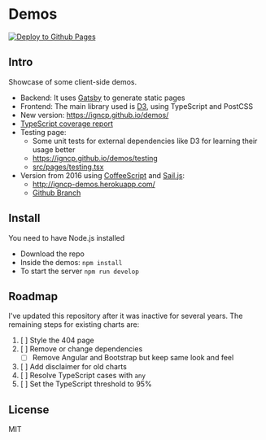 # Demos

[![Deploy to Github Pages](https://github.com/igncp/demos/actions/workflows/deploy-to-ghpages.yml/badge.svg)](https://github.com/igncp/demos/actions/workflows/deploy-to-ghpages.yml)

## Intro

Showcase of some client-side demos.

- Backend: It uses [Gatsby](https://www.gatsbyjs.com/) to generate static pages
- Frontend: The main library used is [D3](https://d3js.org/), using TypeScript and PostCSS
- New version: https://igncp.github.io/demos/
- [TypeScript coverage report](https://igncp.github.io/demos/coverage-ts)
- Testing page:
    - Some unit tests for external dependencies like D3 for learning their usage better
    - https://igncp.github.io/demos/testing
    - [src/pages/testing.tsx](./src/pages/testing.tsx)
- Version from 2016 using [CoffeeScript](https://coffeescript.org/) and [Sail.js](https://sailsjs.com/): 
    - http://igncp-demos.herokuapp.com/
    - [Github Branch](https://github.com/igncp/demos/tree/2016-version)

## Install

You need to have Node.js installed

- Download the repo
- Inside the demos: `npm install`
- To start the server `npm run develop`

## Roadmap

I've updated this repository after it was inactive for several years. The remaining steps for existing charts are:

1. [ ] Style the 404 page
1. [ ] Remove or change dependencies
    - [ ] Remove Angular and Bootstrap but keep same look and feel
1. [ ] Add disclaimer for old charts
1. [ ] Resolve TypeScript cases with `any`
1. [ ] Set the TypeScript threshold to 95%

## License

MIT
